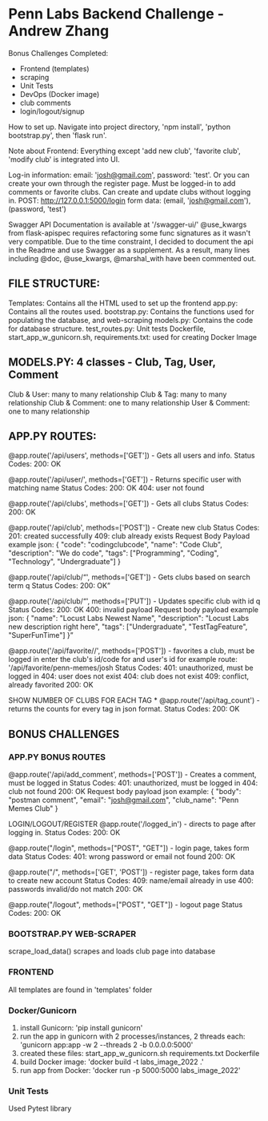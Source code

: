 # Penn Labs Backend Challenge - Andrew Zhang

Bonus Challenges Completed: 
   - Frontend (templates)
   - scraping
   - Unit Tests
   - DevOps (Docker image)
   - club comments
   - login/logout/signup

How to set up. Navigate into project directory, 'npm install', 'python bootstrap.py', then 'flask run'.

Note about Frontend: Everything except 'add new club', 'favorite club', 'modify club' is integrated into UI. 

Log-in information: email: 'josh@gmail.com', password: 'test'. Or you can create your own through the register page. Must be logged-in to add comments or favorite clubs. Can create and update clubs without logging in.
POST: http://127.0.0.1:5000/login form data: (email, 'josh@gmail.com'), (password, 'test')

Swagger API Documentation is available at '/swagger-ui/'
@use_kwargs from flask-apispec requires refactoring some func signatures as it wasn't very compatible. Due to the time constraint, I decided to document the api in the Readme and use Swagger as a supplement.
As a result, many lines including @doc, @use_kwargs, @marshal_with have been commented out.

## FILE STRUCTURE:
Templates: Contains all the HTML used to set up the frontend
app.py: Contains all the routes used.
bootstrap.py: Contains the functions used for populating the database, and web-scraping
models.py: Contains the code for database structure.
test_routes.py: Unit tests
Dockerfile, start_app_w_gunicorn.sh, requirements.txt: used for creating Docker Image

## MODELS.PY: 4 classes - Club, Tag, User, Comment
   Club & User: many to many relationship
   Club & Tag: many to many relationship
   Club & Comment: one to many relationship
   User & Comment: one to many relationship

## APP.PY ROUTES:

   @app.route('/api/users', methods=['GET']) - Gets all users and info.
   Status Codes:
      200: OK

   @app.route('/api/user/<name>', methods=['GET']) - Returns specific user with matching name
   Status Codes:
      200: OK
      404: user not found

   @app.route('/api/clubs', methods=['GET']) - Gets all clubs
   Status Codes:
      200: OK

   @app.route('/api/club', methods=['POST']) - Create new club
   Status Codes:
      201: created successfully
      409: club already exists
   Request Body Payload example json: 
   {
      "code": "codingclubcode",
      "name": "Code Club",
      "description": "We do code",
      "tags": ["Programming", "Coding", "Technology", "Undergraduate"]
   }

   @app.route('/api/club/<q>', methods=['GET']) - Gets clubs based on search term q
   Status Codes:
      200: OK
   
   @app.route('/api/club/<q>', methods=['PUT']) - Updates specific club with id q
   Status Codes:
      200: OK
      400: invalid payload
   Request body payload example json:
   {
      "name": "Locust Labs Newest Name",
      "description": "Locust Labs new description right here",
      "tags": ["Undergraduate", "TestTagFeature", "SuperFunTime"]
   }

   @app.route('/api/favorite/<club>/<name>', methods=['POST']) - favorites a club, must be logged in
      enter the club's id/code for <club> and user's id for <name>
      example route: '/api/favorite/penn-memes/josh
   Status Codes:
      401: unauthorized, must be logged in
      404: user does not exist
      404: club does not exist
      409: conflict, already favorited
      200: OK
   
   SHOW NUMBER OF CLUBS FOR EACH TAG * 
   @app.route('/api/tag_count') - returns the counts for every tag in json format.
   Status Codes:
      200: OK

## BONUS CHALLENGES

   ### APP.PY BONUS ROUTES

   @app.route('/api/add_comment', methods=['POST']) - Creates a comment, must be logged in
   Status Codes:
      401: unauthorized, must be logged in
      404: club not found
      200: OK
   Request body payload json example:
   {
      "body": "postman comment",
      "email": "josh@gmail.com",
      "club_name": "Penn Memes Club"
   }

   LOGIN/LOGOUT/REGISTER
   @app.route('/logged_in') - directs to page after logging in.
   Status Codes:
      200: OK

   @app.route("/login", methods=["POST", "GET"]) - login page, takes form data
   Status Codes:
      401: wrong password or email not found
      200: OK

   @app.route("/", methods=['GET', 'POST'])  - register page, takes form data to create new account
   Status Codes:
      409: name/email already in use
      400: passwords invalid/do not match
      200: OK

   @app.route("/logout", methods=["POST", "GET"]) - logout page
   Status Codes:
      200: OK

   ### BOOTSTRAP.PY WEB-SCRAPER
   scrape_load_data()
      scrapes and loads club page into database

   ### FRONTEND
   All templates are found in 'templates' folder

   ### Docker/Gunicorn
   1. install Gunicorn: 
      'pip install gunicorn'
   2. run the app in gunicorn with 2 processes/instances, 2 threads each:
      'gunicorn app:app -w 2 --threads 2 -b 0.0.0.0:5000'
   3. created these files:
         start_app_w_gunicorn.sh
         requirements.txt
         Dockerfile
   4. build Docker image: 
      'docker build -t labs_image_2022 .'
   5. run app from Docker: 
      'docker run -p 5000:5000 labs_image_2022'
   
   ### Unit Tests
   Used Pytest library
